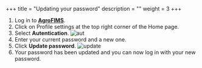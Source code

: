 +++
title = "Updating your password"
description = ""
weight = 3
+++

1.	Log in to <a href="https://agrofims.org/" target="_blank">**AgroFIMS**</a>.
2.	Click on Profile settings at the top right corner of the Home page.
3.	Select **Autentication**.
![aut](https://agrofims.github.io/helpdocs/images/auth.png)
4.	Enter your current password and a new one.
5.	Click **Update password**.
![update](https://agrofims.github.io/helpdocs/images/update.png)
6.	Your password has been updated and you can now log in with your new password.